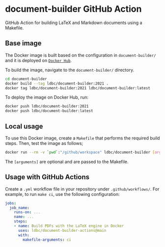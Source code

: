 # document-builder GitHub Action

GitHub Action for building LaTeX and Markdown documents using a Makefile.

## Base image

The Docker image is built based on the configuration in `document-builder/` and it is deployed on [`Docker Hub`](https://hub.docker.com/r/ldbc/document-builder).

To build the image, navigate to the `document-builder/` directory.

```bash
cd document-builder
docker build --tag ldbc/document-builder:2021 .
docker tag ldbc/document-builder:2021 ldbc/document-builder:latest
```

To deploy the image on Docker Hub, run:

```bash
docker push ldbc/document-builder:2021
docker push ldbc/document-builder:latest
```

## Local usage

To use this Docker image, create a `Makefile` that performs the required build steps. Then, test the image as follows;

```bash
docker run --rm -v `pwd`:"/github/workspace" ldbc/document-builder [arguments]
```

The `[arguments]` are optional and are passed to the Makefile.

## Usage with GitHub Actions

Create a `.yml` workflow file in your repository under `.github/workflows/`.
For example, to run `make ci`, use the following configuration:

```yaml
jobs:
  job_name:
    runs-on: ...
    name: ...
    steps:
    - name: Build PDFs with the LaTeX engine in Docker
      uses: ldbc/document-builder-actions@main
      with:
        makefile-arguments: ci
```
